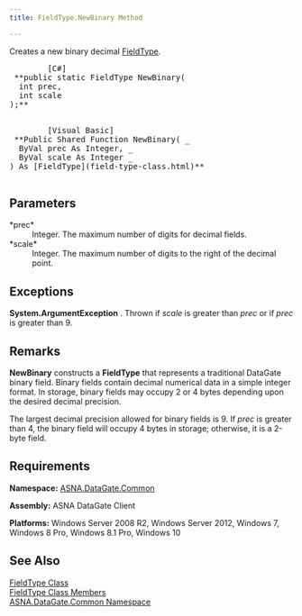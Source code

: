 ```yaml
---
title: FieldType.NewBinary Method

---
```


Creates a new binary decimal [ FieldType](field-type-class.html).
<pre class="prettyprint">        <span class="lang">[C#]</span>
 **public static FieldType NewBinary(<br />  int prec,<br />  int scale<br />);** 
      </pre>
<pre class="prettyprint">        <span class="lang">[Visual Basic] </span>
 **Public Shared Function NewBinary( _<br />  ByVal prec As Integer, _<br />  ByVal scale As Integer _<br />) As [FieldType](field-type-class.html)** 
      </pre>

## Parameters

<dl>
        <dt>
 *prec* 
        </dt>
        <dd>Integer.  The maximum number of digits for decimal fields. </dd>
        <dt>
 *scale* 
        </dt>
        <dd>Integer.  The maximum number of digits to the right of the decimal point.
							</dd>
</dl>

## Exceptions

**System.ArgumentException** . Thrown if *scale* is greater than *prec* or if *prec* is greater than 9. 
## Remarks

<span> **NewBinary** </span> constructs a **FieldType** that represents a traditional DataGate binary field. Binary fields contain decimal numerical data in a simple integer format. In storage, binary fields may occupy 2 or 4 bytes depending upon the desired decimal precision.

The largest decimal precision allowed for binary fields is 9. If *prec* is greater than 4, the binary field will occupy 4 bytes in storage; otherwise, it is a 2-byte field.
## Requirements

**Namespace:** [ASNA.DataGate.Common](datagate-common-namespace.html)

**Assembly:** ASNA DataGate Client

**Platforms:** Windows Server 2008 R2, Windows Server 2012, Windows 7, Windows 8 Pro, Windows 8.1 Pro, Windows 10
## See Also


[FieldType Class](field-type-class.html)
      <br />
[FieldType Class Members](field-type-members.html)
      <br />
[ASNA.DataGate.Common Namespace](datagate-common-namespace.html)


